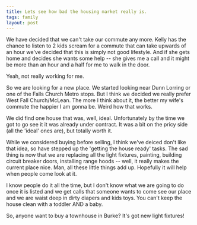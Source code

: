 ```yaml
---
title: Lets see how bad the housing market really is.
tags: family
layout: post
---
```

We have decided that we can't take our commute any more.  Kelly has the chance to listen to 2 kids scream for a commute that can take upwards of an hour we've decided that this is simply not good lifestyle.  And if she gets home and decides she wants some help -- she gives me a call and it might be more than an hour and a half for me to walk in the door.



Yeah, not really working for me.



So we are looking for a new place. We started looking near Dunn Lorring or one of the Falls Church Metro stops.  But I think we decided we really prefer West Fall Church/McLean.  The more I think about it, the better my wife's commute the happier I am gonna be. Weird how that works.



We did find one house that was, well, ideal.  Unfortunately by the time we got to go see it it was already under contract. It was a bit on the pricy side (all the 'ideal' ones are), but totally worth it.  



While we considered buying before selling, I think we've deiced don't like that idea, so have stepped up the 'getting the house ready' tasks.  The sad thing is now that we are replacing all the light fixtures, painting, building circuit breaker doors, installing range hoods -- well, it really makes the current place nice.  Man, all these little things add up.  Hopefully it will help when people come look at it.



I know people do it all the time, but I don't know what we are going to do once it is listed and we get calls that someone wants to come see our place and we are waist deep in dirty diapers and kids toys.  You can't keep the house clean with a toddler AND a baby.  



So, anyone want to buy a townhouse in Burke?  It's got new light fixtures!
